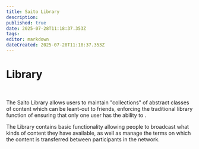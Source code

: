 ```yaml
---
title: Saito Library
description: 
published: true
date: 2025-07-28T11:18:37.353Z
tags: 
editor: markdown
dateCreated: 2025-07-28T11:18:37.353Z
---
```


# Library

<br />
<umg src="/img/library.png" />

The Saito Library allows users to maintain "collections" of abstract classes of content which can be leant-out to friends, enforcing the traditional library function of ensuring that only one user has the ability to .

The Library contains basic functionality allowing people to broadcast what kinds of content they have available, as well as manage the terms on which the content is transferred between participants in the network.



